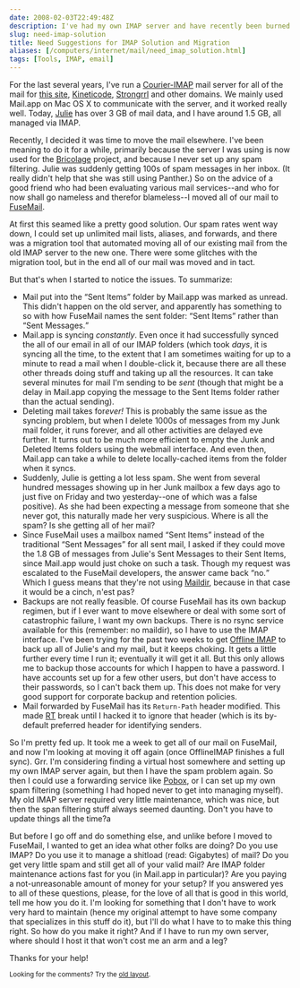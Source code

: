 ```yaml
--- 
date: 2008-02-03T22:49:48Z
description: I've had my own IMAP server and have recently been burned by a commercial solution. So I'd like suggestions for where to go next.
slug: need-imap-solution
title: Need Suggestions for IMAP Solution and Migration
aliases: [/computers/internet/mail/need_imap_solution.html]
tags: [Tools, IMAP, email]
---
```


<p>For the last several years, I've run
a <a href="http://www.courier-mta.org/imap/" title="Courier-IMAP
Home">Courier-IMAP</a> mail server for all of the mail for <a href="/"
title="Just a Theory">this site</a>, <a href="http://www.kineticode.com/"
title="Kineticode Home">Kineticode</a>, <a href="http://www.strongrrl.com/"
title="Strongrrl Home">Strongrrl</a> and other domains. We mainly used
Mail.app on Mac OS X to communicate with the server, and it worked really
well. Today,
<a href="http://www.strongrrl.com/" title="Julie Wheeler is principal at
Strongrrl">Julie</a> has over 3 GB of mail data, and I have around 1.5 GB, all
managed via IMAP.</p>

<p>Recently, I decided it was time to move the mail elsewhere. I've been
meaning to do it for a while, primarily because the server I was using is now
used for the <a href="http://bricolage.cc" title="Bricolage CMS
Home">Bricolage</a> project, and because I never set up any spam filtering.
Julie was suddenly getting 100s of spam messages in her inbox. (It really
didn't help that she was still using Panther.) So on the advice of a good
friend who had been evaluating various mail services--and who for now
shall go nameless and therefor blameless--I moved all of our mail to
<a href="http://www.fusemail.com/" title="FuseMail Home">FuseMail</a>.</p>

<p>At first this seamed like a pretty good solution. Our spam rates went way
down, I could set up unlimited mail lists, aliases, and forwards, and
there was a migration tool that automated moving all of our existing
mail from the old IMAP server to the new one. There were some glitches with
the migration tool, but in the end all of our mail was moved and in tact.</p>

<p>But that's when I started to notice the issues. To summarize:</p>

<ul>
  <li>Mail put into the <q>Sent Items</q> folder by Mail.app was marked as
  unread. This didn't happen on the old server, and apparently has something
  to so with how FuseMail names the sent folder: <q>Sent Items</q> rather
  than <q>Sent Messages.</q></li>
  <li>Mail.app is syncing <em>constantly</em>. Even once it had successfully
  synced the all of our email in all of our IMAP folders (which took
  <em>days</em>, it is syncing all the time, to the extent that I am sometimes
  waiting for up to a minute to read a mail when I double-click it, because
  there are all these other threads doing stuff and taking up all the
  resources. It can take several minutes for mail I'm sending to
  be <em>sent</em> (though that might be a delay in Mail.app copying the
  message to the Sent Items folder rather than the actual sending).</li>
  <li>Deleting mail takes for<em>ever!</em> This is probably the same issue as
  the syncing problem, but when I delete 1000s of messages from my Junk mail
  folder, it runs forever, and all other activities are delayed eve further.
  It turns out to be much more efficient to empty the Junk and Deleted Items
  folders using the webmail interface. And even then, Mail.app can take a
  while to delete locally-cached items from the folder when it syncs.</li>
  <li>Suddenly, Julie is getting a lot less spam. She went from several
  hundred messages showing up in her Junk mailbox a few days ago to just five
  on Friday and two yesterday--one of which was a false positive). As she had
  been expecting a message from someone that she never got, this naturally
  made her very suspicious. Where is all the spam? Is she getting all of her
  mail?</li>
  <li>Since FuseMail uses a mailbox named <q>Sent Items</q> instead of the
  traditional <q>Sent Messages</q> for all sent mail, I asked if they could
  move the 1.8 GB of messages from Julie's Sent Messages to their Sent Items,
  since Mail.app would just choke on such a task. Though my request was
  escalated to the FuseMail developers, the answer came back <q>no.</q> Which
  I guess means that they're not
  using <a href="https://en.wikipedia.org/wiki/Maildir" title="Maildir as
  described by Wikipedia">Maildir</a>, because in that case it would be a
  cinch, n'est pas?</li>
  <li>Backups are not really feasible. Of course FuseMail has its own
  backup regimen, but if I ever want to move elsewhere or deal with some
  sort of catastrophic failure, I want my own backups. There is no
  rsync service available for this (remember: no maildir), so I have to
  use the IMAP interface. I've been trying for the past two weeks to get
  <a href="http://software.complete.org/offlineimap" title="OfflineIMAP
  Home">Offline IMAP</a> to back up all of Julie's and my mail, but it keeps
  choking. It gets a little further every time I run it; eventually it will
  get it all. But this only allows me to backup those accounts for which I
  happen to have a password. I have accounts set up for a few other users, but
  don't have access to their passwords, so I can't back them up. This does not
  make for very good support for corporate backup and retention
  policies.</li>
  <li>Mail forwarded by FuseMail has its <code>Return-Path</code> header
  modified. This made <a href="http://www.bestpractical.com/rt/"
  title="Request Tracker Home">RT</a> break until I hacked it to ignore that
  header (which is its by-default preferred header for identifying
  senders.</li>
</ul>

<p>So I'm pretty fed up. It took me a week to get all of our mail on FuseMail,
and now I'm looking at moving it off again (once OfflineIMAP finishes a full
sync). Grr. I'm considering finding a virtual host somewhere and setting up my
own IMAP server again, but then I have the spam problem again. So then I could
use a forwarding service like <a href="http://www.pobox.com/" title="Pobox Home">Pobox</a>, or I can set up my own spam filtering (something I had hoped
never to get into managing myself). My old IMAP server required very little
maintenance, which was nice, but then the span filtering stuff always seemed
daunting. Don't you have to update things all the time?a</p>

<p>But before I go off and do something else, and unlike before I moved to
FuseMail, I wanted to get an idea what other folks are doing? Do you use IMAP?
Do you use it to manage a shitload (read: Gigabytes) of mail? Do you get very
little spam and still get all of your valid mail? Are IMAP folder maintenance
actions fast for you (in Mail.app in particular)? Are you paying a
not-unreasonable amount of money for your setup? If you answered yes to all of
these questions, please, for the love of all that is good in this world, tell
me how you do it. I'm looking for something that I don't have to work very
hard to maintain (hence my original attempt to have some company that
specializes in this stuff do it), but I'll do what I have to to make this
thing right. So how do you make it right? And if I have to run my own server,
where should I host it that won't cost me an arm and a leg?</p>

<p>Thanks for your help!</p>

<p class="past"><small>Looking for the comments? Try the <a rel="nofollow" href="//past.justatheory.com/computers/internet/mail/need_imap_solution.html">old layout</a>.</small></p>


